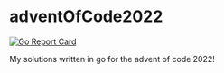 # adventOfCode2022

[![Go Report Card](https://goreportcard.com/badge/github.com/TheTipo01/adventOfCode2022)](https://goreportcard.com/report/github.com/TheTipo01/adventOfCode2022)

My solutions written in go for the advent of code 2022!